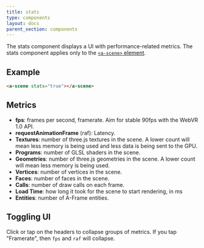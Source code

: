 ```yaml
---
title: stats
type: components
layout: docs
parent_section: components
---
```


The stats component displays a UI with performance-related metrics. The stats component applies only to the [`<a-scene>` element][scene].

## Example

```html
<a-scene stats="true"></a-scene>
```

## Metrics

- **fps**: frames per second, framerate. Aim for stable 90fps with the WebVR 1.0 API.
- **requestAnimationFrame** (raf): Latency.
- **Textures**: number of three.js textures in the scene. A lower count will mean less memory is being used and less data is being sent to the GPU.
- **Programs**: number of GLSL shaders in the scene.
- **Geometries**: number of three.js geometries in the scene. A lower count will mean less memory is being used.
- **Vertices**: number of vertices in the scene.
- **Faces**: number of faces in the scene.
- **Calls**: number of draw calls on each frame.
- **Load Time**: how long it took for the scene to start rendering, in ms
- **Entities**: number of A-Frame entities.

## Toggling UI

Click or tap on the headers to collapse groups of metrics. If you tap "Framerate", then `fps` and `raf` will collapse.

[scene]: ../core/scene.md
